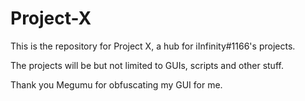# Project-X
This is the repository for Project X, a hub for iInfinity#1166's projects.

The projects will be but not limited to GUIs, scripts and other stuff.

Thank you Megumu for obfuscating my GUI for me.
